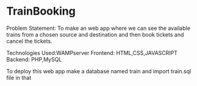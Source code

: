 # TrainBooking




Problem Statement: To make an web app where we can see the available trains from a chosen source and destination and then book tickets and cancel the tickets.

Technologies Used:WAMPserver Frontend: HTML,CSS,JAVASCRIPT Backend: PHP,MySQL

To deploy this web app make a database named train and import train.sql file in that
